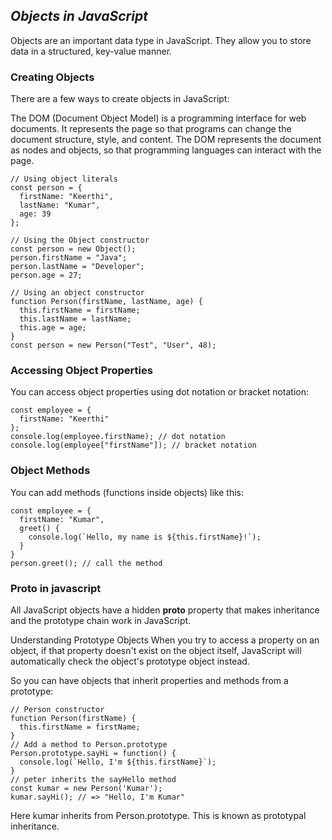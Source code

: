 ## _Objects in JavaScript_
Objects are an important data type in JavaScript. They allow you to store data in a structured, key-value manner.

### Creating Objects
There are a few ways to create objects in JavaScript:

The DOM (Document Object Model) is a programming interface for web documents. It represents the page so that programs can change the document structure, style, and content. The DOM represents the document as nodes and objects, so that programming languages can interact with the page.

```
// Using object literals
const person = {
  firstName: "Keerthi",
  lastName: "Kumar",
  age: 39
};

// Using the Object constructor
const person = new Object();
person.firstName = "Java";
person.lastName = "Developer";
person.age = 27; 

// Using an object constructor
function Person(firstName, lastName, age) {
  this.firstName = firstName;
  this.lastName = lastName;
  this.age = age;
}
const person = new Person("Test", "User", 48);
```

### Accessing Object Properties
You can access object properties using dot notation or bracket notation:

```
const employee = {
  firstName: "Keerthi"  
};
console.log(employee.firstName); // dot notation
console.log(employee["firstName"]); // bracket notation
```

### Object Methods
You can add methods (functions inside objects) like this:

```
const employee = {
  firstName: "Kumar",
  greet() {
    console.log(`Hello, my name is ${this.firstName}!`);  
  }
}
person.greet(); // call the method
```

### Proto in javascript

All JavaScript objects have a hidden __proto__ property that makes inheritance and the prototype chain work in JavaScript.

Understanding Prototype Objects
When you try to access a property on an object, if that property doesn't exist on the object itself, JavaScript will automatically check the object's prototype object instead.

So you can have objects that inherit properties and methods from a prototype:

```
// Person constructor 
function Person(firstName) {
  this.firstName = firstName;
}
// Add a method to Person.prototype
Person.prototype.sayHi = function() {
  console.log(`Hello, I'm ${this.firstName}`);  
}
// peter inherits the sayHello method  
const kumar = new Person('Kumar'); 
kumar.sayHi(); // => "Hello, I'm Kumar"
```
Here kumar inherits from Person.prototype. This is known as prototypal inheritance.
